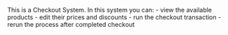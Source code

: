This is a Checkout System.
In this system you can:
    - view the available products
    - edit their prices and discounts
    - run the checkout transaction
    - rerun the process after completed checkout
